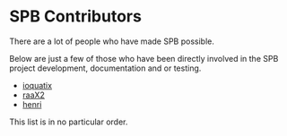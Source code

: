 # SPB Contributors 

There are a lot of people who have made SPB possible.

Below are just a few of those who have been directly involved in the SPB project development, documentation and or testing. 

 - [ioquatix](https://github.com/ioquatix)
 - [raaX2](https://github.com/raaX2)
 - [henri](https://github.com/henri)

This list is in no particular order.
